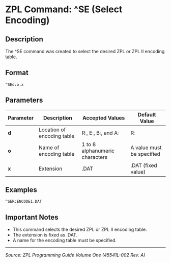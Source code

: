 # ZPL Command: ^SE (Select Encoding)

## Description
The ^SE command was created to select the desired ZPL or ZPL II encoding table.

## Format
```
^SEd:o.x
```

## Parameters
| Parameter | Description | Accepted Values | Default Value |
|-----------|-------------|----------------|---------------|
| **d** | Location of encoding table | R:, E:, B:, and A: | R: |
| **o** | Name of encoding table | 1 to 8 alphanumeric characters | A value must be specified |
| **x** | Extension | .DAT | .DAT (fixed value) |

## Examples
```
^SER:ENCODE1.DAT
```

## Important Notes
- This command selects the desired ZPL or ZPL II encoding table.
- The extension is fixed as .DAT.
- A name for the encoding table must be specified.

---
*Source: ZPL Programming Guide Volume One (45541L-002 Rev. A)*